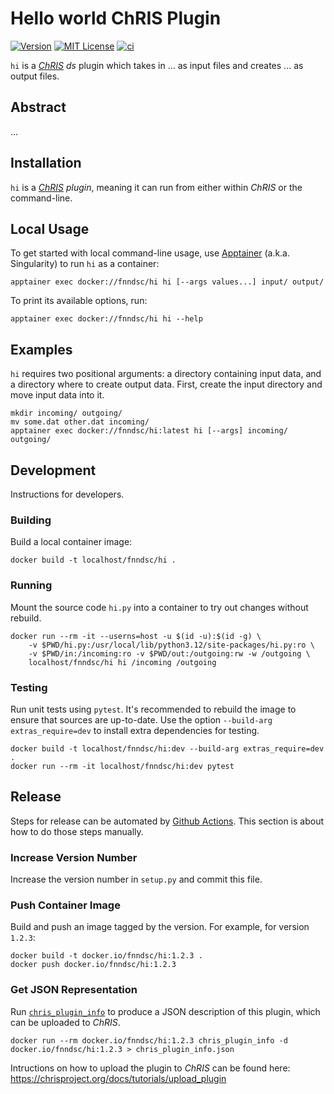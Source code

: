 # Hello world ChRIS Plugin

[![Version](https://img.shields.io/docker/v/fnndsc/hi?sort=semver)](https://hub.docker.com/r/fnndsc/hi)
[![MIT License](https://img.shields.io/github/license/fnndsc/hi)](https://github.com/FNNDSC/hi/blob/main/LICENSE)
[![ci](https://github.com/FNNDSC/hi/actions/workflows/ci.yml/badge.svg)](https://github.com/FNNDSC/hi/actions/workflows/ci.yml)

`hi` is a [_ChRIS_](https://chrisproject.org/)
_ds_ plugin which takes in ...  as input files and
creates ... as output files.

## Abstract

...

## Installation

`hi` is a _[ChRIS](https://chrisproject.org/) plugin_, meaning it can
run from either within _ChRIS_ or the command-line.

## Local Usage

To get started with local command-line usage, use [Apptainer](https://apptainer.org/)
(a.k.a. Singularity) to run `hi` as a container:

```shell
apptainer exec docker://fnndsc/hi hi [--args values...] input/ output/
```

To print its available options, run:

```shell
apptainer exec docker://fnndsc/hi hi --help
```

## Examples

`hi` requires two positional arguments: a directory containing
input data, and a directory where to create output data.
First, create the input directory and move input data into it.

```shell
mkdir incoming/ outgoing/
mv some.dat other.dat incoming/
apptainer exec docker://fnndsc/hi:latest hi [--args] incoming/ outgoing/
```

## Development

Instructions for developers.

### Building

Build a local container image:

```shell
docker build -t localhost/fnndsc/hi .
```

### Running

Mount the source code `hi.py` into a container to try out changes without rebuild.

```shell
docker run --rm -it --userns=host -u $(id -u):$(id -g) \
    -v $PWD/hi.py:/usr/local/lib/python3.12/site-packages/hi.py:ro \
    -v $PWD/in:/incoming:ro -v $PWD/out:/outgoing:rw -w /outgoing \
    localhost/fnndsc/hi hi /incoming /outgoing
```

### Testing

Run unit tests using `pytest`.
It's recommended to rebuild the image to ensure that sources are up-to-date.
Use the option `--build-arg extras_require=dev` to install extra dependencies for testing.

```shell
docker build -t localhost/fnndsc/hi:dev --build-arg extras_require=dev .
docker run --rm -it localhost/fnndsc/hi:dev pytest
```

## Release

Steps for release can be automated by [Github Actions](.github/workflows/ci.yml).
This section is about how to do those steps manually.

### Increase Version Number

Increase the version number in `setup.py` and commit this file.

### Push Container Image

Build and push an image tagged by the version. For example, for version `1.2.3`:

```
docker build -t docker.io/fnndsc/hi:1.2.3 .
docker push docker.io/fnndsc/hi:1.2.3
```

### Get JSON Representation

Run [`chris_plugin_info`](https://github.com/FNNDSC/chris_plugin#usage)
to produce a JSON description of this plugin, which can be uploaded to _ChRIS_.

```shell
docker run --rm docker.io/fnndsc/hi:1.2.3 chris_plugin_info -d docker.io/fnndsc/hi:1.2.3 > chris_plugin_info.json
```

Intructions on how to upload the plugin to _ChRIS_ can be found here:
https://chrisproject.org/docs/tutorials/upload_plugin

